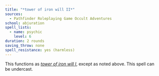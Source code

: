 ```yaml
---
title: "*tower of iron will II*"
sources:
  - Pathfinder Roleplaying Game Occult Adventures
school: abjuration
spell_lists:
  - name: psychic
    level: 6
duration: 2 rounds
saving_throw: none
spell_resistance: yes (harmless)
---
```


This functions as [*tower of iron will I*](/spells/tower-of-iron-will-i), except as noted above. This spell can be undercast.
